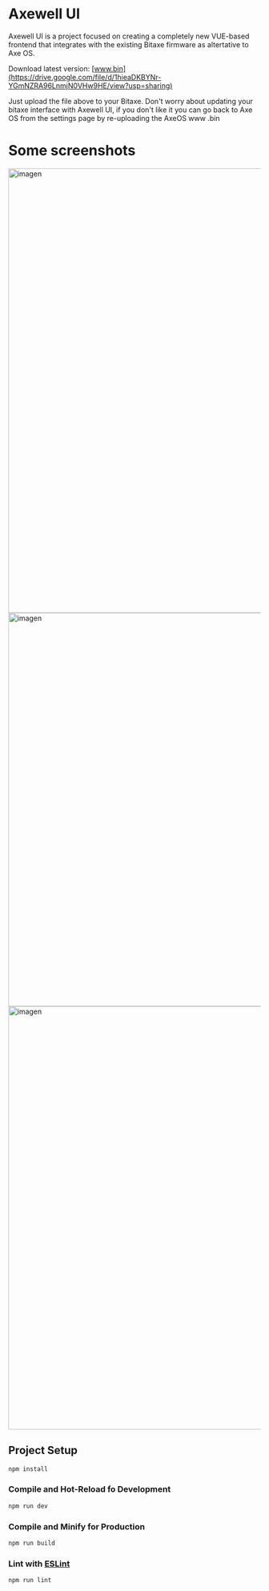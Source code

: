 # Axewell UI

Axewell UI is a project focused on creating a completely new VUE-based frontend that integrates with the existing Bitaxe firmware as altertative to Axe OS.

Download latest version: [www.bin](https://drive.google.com/file/d/1hieaDKBYNr-YGmNZRA96LnmjN0VHw9HE/view?usp=sharing)

Just upload the file above to your Bitaxe. Don't worry about updating your bitaxe interface with Axewell UI, if you don't like it you can go back to Axe OS from the settings page by re-uploading the AxeOS www .bin

# Some screenshots

<img width="1614" height="888" alt="imagen" src="https://github.com/user-attachments/assets/1007c29b-dbcb-4bc6-a70e-15b87ece978d" />

<img width="1623" height="786" alt="imagen" src="https://github.com/user-attachments/assets/abc4341c-b2fd-47c2-9456-481f0b131b94" />

<img width="1589" height="846" alt="imagen" src="https://github.com/user-attachments/assets/e59fd15a-3121-4079-a9de-f1514efa64d0" />



## Project Setup

```sh
npm install
```

### Compile and Hot-Reload fo Development

```sh
npm run dev
```

### Compile and Minify for Production

```sh
npm run build
```

### Lint with [ESLint](https://eslint.org/)

```sh
npm run lint
```
